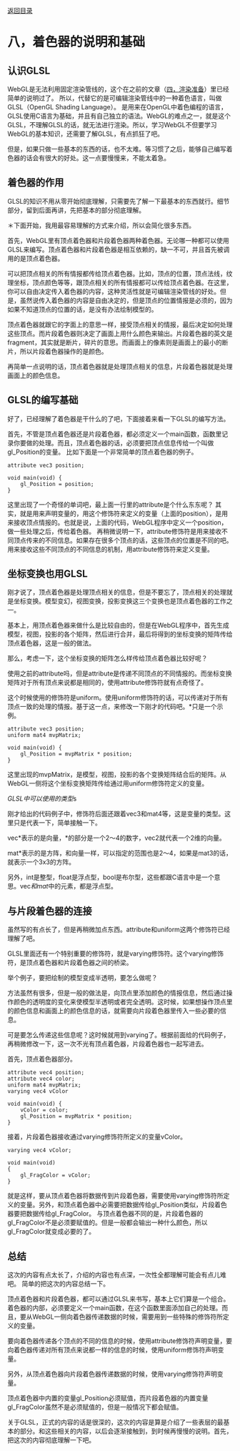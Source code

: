 [返回目录](../README.md) 

# 八，着色器的说明和基础

## 认识GLSL
WebGL是无法利用固定渲染管线的，这个在之前的文章（[四，渲染准备](./4.md)）里已经简单的说明过了。
所以，代替它的是可编辑渲染管线中的一种着色语言，叫做GLSL（OpenGL Shading Language）。
是用来在OpenGL中着色编程的语言，GLSL使用C语言为基础，并且有自己独立的语法。WebGL的难点之一，就是这个GLSL，不理解GLSL的话，就无法进行渲染。所以，学习WebGL不但要学习WebGL的基本知识，还需要了解GLSL，有点抓狂了吧。

但是，如果只做一些基本的东西的话，也不太难。等习惯了之后，能够自己编写着色器的话会有很大的好处。这一点要慢慢来，不能太着急。

## 着色器的作用
GLSL的知识不用从零开始彻底理解，只需要先了解一下最基本的东西就行。细节部分，留到后面再讲，先把基本的部分彻底理解。

＊下面开始，我用最容易理解的方式来介绍，所以会简化很多东西。

首先，WebGL里有顶点着色器和片段着色器两种着色器。无论哪一种都可以使用GLSL来编写。顶点着色器和片段着色器是相互依赖的，缺一不可，并且首先被调用的是顶点着色器。

可以把顶点相关的所有情报都传给顶点着色器。比如，顶点的位置，顶点法线，纹理坐标，顶点颜色等等，跟顶点相关的所有情报都可以传给顶点着色器。在这里，你可以自由决定传入着色器的内容，这种灵活性就是可编辑渲染管线的好处。但是，虽然说传入着色器的内容是自由决定的，但是顶点的位置情报是必须的，因为如果不知道顶点的位置的话，是没有办法绘制模型的。

顶点着色器就跟它的字面上的意思一样，接受顶点相关的情报，最后决定如何处理这些顶点。而片段着色器则决定了画面上用什么颜色来输出。片段着色器的英文是fragment，其实就是断片，碎片的意思。而画面上的像素则是画面上的最小的断片，所以片段着色器操作的是颜色。

再简单一点说明的话，顶点着色器就是处理顶点相关的信息，片段着色器就是处理画面上的颜色信息。

## GLSL的编写基础
好了，已经理解了着色器是干什么的了吧，下面接着来看一下GLSL的编写方法。

首先，不管是顶点着色器还是片段着色器，都必须定义一个main函数，函数里记录你要做的处理。而且，顶点着色器的话，必须要把顶点信息传给一个叫做gl_Position的变量。
比如下面是一个非常简单的顶点着色器的例子。
```
attribute vec3 position;
 
void main(void) {
    gl_Position = position;
}
```
这里出现了一个奇怪的单词吧，最上面一行里的attribute是个什么东东呢？
其实，就是用来声明变量的，用这个修饰符来定义的变量（上面的position），是用来接收顶点情报的。也就是说，上面的代码，WebGL程序中定义一个position，做一些处理之后，传给着色器。
再稍微说明一下，attribute修饰符是用来接收不同顶点传来的不同信息。如果存在很多个顶点的话，这些顶点的位置是不同的吧。用来接收这些不同顶点的不同信息的机制，用attribute修饰符来定义变量。

## 坐标变换也用GLSL
刚才说了，顶点着色器是处理顶点相关的信息，但是不要忘了，顶点相关的处理就是坐标变换。模型变幻，视图变换，投影变换这三个变换也是顶点着色器的工作之一。

基本上，用顶点着色器来做什么是比较自由的，但是在WebGL程序中，首先生成模型，视图，投影的各个矩阵，然后进行合并，最后将得到的坐标变换的矩阵传给顶点着色器，这是一般的做法。

那么，考虑一下，这个坐标变换的矩阵怎么样传给顶点着色器比较好呢？

使用之前的attribute吗，但是attribute是传递不同顶点的不同情报的。而坐标变换矩阵对于所有顶点来说都是相同的，使用attribute修饰符就有点奇怪了。

这个时候使用的修饰符是uniform。使用uniform修饰符的话，可以传递对于所有顶点一致的处理的情报。基于这一点，来修改一下刚才的代码吧。*只是一个示例。
```
attribute vec3 position;
uniform mat4 mvpMatrix;
 
void main(void) {
    gl_Position = mvpMatrix * position;
}
```
这里出现的mvpMatrix，是模型，视图，投影的各个变换矩阵结合后的矩阵。从WebGL一侧将这个坐标变换矩阵传给通过用uniform修饰符定义的变量。

*GLSL中可以使用的类型*s

刚才给出的代码例子中，修饰符后面还跟着vec3和mat4等，这是变量的类型。这里只是代表一下，简单接触一下。

vec*表示的是向量，*的部分是一个2～4的数字，vec2就代表一个2维的向量。

mat*表示的是方阵，和向量一样，可以指定的范围也是2～4，如果是mat3的话，就表示一个3x3的方阵。

另外，int是整型，float是浮点型，bool是布尔型，这些都跟C语言中是一个意思。vec*和mat*中的元素，都是浮点型。


## 与片段着色器的连接
虽然写的有点长了，但是再稍微加点东西。attribute和uniform这两个修饰符已经理解了吧。

GLSL里面还有一个特别重要的修饰符，就是varying修饰符。这个varying修饰符，是顶点着色器和片段着色器之间的桥梁。

举个例子，要把绘制的模型变成半透明，要怎么做呢？

方法虽然有很多，但是一般的做法是，向顶点里添加颜色的情报信息，然后通过操作颜色的透明度的变化来使模型半透明或者完全透明。这时候，如果想操作顶点里的颜色信息和画面上的颜色信息的话，就需要向片段着色器里传入一些必要的信息。

可是要怎么传递这些信息呢？这时候就用到varying了。根据前面给的代码例子，再稍微修改一下，这一次不光有顶点着色器，片段着色器也一起写进去。

首先，顶点着色器部分。
```
attribute vec4 position;
attribute vec4 color;
uniform mat4 mvpMatrix;
varying vec4 vColor
 
void main(void) {
    vColor = color;
    gl_Position = mvpMatrix * position;
}
```
接着，片段着色器接收通过varying修饰符所定义的变量vColor。
```
varying vec4 vColor;
 
void main(void)
{
    gl_FragColor = vColor;
}
```
就是这样，要从顶点着色器将数据传到片段着色器，需要使用varying修饰符所定义的变量。另外，和顶点着色器中必需要把数据传给gl_Position类似，片段着色器要把数据传给gl_FragColor。
与顶点着色器不同的是，片段着色器的gl_FragColor不是必须要赋值的。但是一般都会输出一种什么颜色，所以gl_FragColor就变成必要的了。

## 总结
这次的内容有点太长了，介绍的内容也有点深，一次性全都理解可能会有点儿难吧。
简单的把这次的内容总结一下。

顶点着色器和片段着色器，都可以通过GLSL来书写，基本上它们算是一个组合。着色器的内部，必须要定义一个main函数，在这个函数里面添加自己的处理。而且，要从WebGL一侧向着色器传递数据的时候，需要用到一些特殊的修饰符所定义的变量。

要向着色器传递各个顶点的不同的信息的时候，使用attribute修饰符声明变量，要向着色器传递对所有顶点来说都一样的信息的时候，使用uniform修饰符声明变量。

另外，从顶点着色器向片段着色器传递数据的时候，使用varying修饰符声明变量。

顶点着色器中内置的变量gl_Position必须赋值，而片段着色器的内置变量gl_FragColor虽然不是必须赋值的，但是一般情况下都会赋值。

关于GLSL，正式的内容的话是很深的，这次的内容是算是介绍了一些表层的最基本的部分。和这些相关的内容，以后会逐渐接触到，到时候再慢慢的说明。首先，把这次的内容彻底理解一下吧。